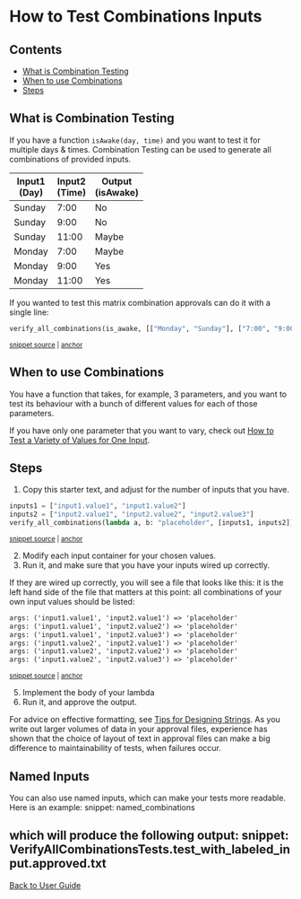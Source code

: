 <a id="top"></a>

# How to Test  Combinations Inputs

<!-- toc -->
## Contents

  * [What is Combination Testing](#what-is-combination-testing)
  * [When to use Combinations](#when-to-use-combinations)
  * [Steps](#steps)<!-- endToc -->

## What is Combination Testing

If you have a function `isAwake(day, time)` and you want to test it for multiple days & times.
Combination Testing can be used to generate all combinations of provided inputs.


| Input1<BR> (Day) | Input2 <BR> (Time) | Output <BR> (isAwake) |
|---|----|---|
| Sunday | 7:00 | No |
| Sunday | 9:00 | No |
| Sunday | 11:00 | Maybe |
| Monday | 7:00 | Maybe |
| Monday | 9:00 | Yes |
| Monday | 11:00 | Yes |

If you wanted to test this matrix combination approvals can do it with a single line:

<!-- snippet: combination_introduction -->
<a id='snippet-combination_introduction'></a>
```py
verify_all_combinations(is_awake, [["Monday", "Sunday"], ["7:00", "9:00", "11:00"]])
```
<sup><a href='/tests/test_combinations.py#L147-L149' title='Snippet source file'>snippet source</a> | <a href='#snippet-combination_introduction' title='Start of snippet'>anchor</a></sup>
<!-- endSnippet -->

## When to use Combinations

You have a function that takes, for example, 3 parameters, and you want to test its behaviour with a bunch of different values for each of those parameters.

If you have only one parameter that you want to vary, check out [How to Test a Variety of Values for One Input](TestAVarietyOfValues.md#top).

## Steps

1. Copy this starter text, and adjust for the number of inputs that you have.

<!-- snippet: combinations_starting_point -->
<a id='snippet-combinations_starting_point'></a>
```py
inputs1 = ["input1.value1", "input1.value2"]
inputs2 = ["input2.value1", "input2.value2", "input2.value3"]
verify_all_combinations(lambda a, b: "placeholder", [inputs1, inputs2])
```
<sup><a href='/tests/test_combinations.py#L153-L157' title='Snippet source file'>snippet source</a> | <a href='#snippet-combinations_starting_point' title='Start of snippet'>anchor</a></sup>
<!-- endSnippet -->

2. Modify each input container for your chosen values.
3. Run it, and make sure that you have your inputs wired up correctly.

If they are wired up correctly, you will see a file that looks like this: it is the left hand side of the file that
matters at this point: all combinations of your own input values should be listed:

<!-- snippet: test_combinations.test_starting_snippet.approved.txt -->
<a id='snippet-test_combinations.test_starting_snippet.approved.txt'></a>
```txt
args: ('input1.value1', 'input2.value1') => 'placeholder'
args: ('input1.value1', 'input2.value2') => 'placeholder'
args: ('input1.value1', 'input2.value3') => 'placeholder'
args: ('input1.value2', 'input2.value1') => 'placeholder'
args: ('input1.value2', 'input2.value2') => 'placeholder'
args: ('input1.value2', 'input2.value3') => 'placeholder'
```
<sup><a href='/tests/approved_files/test_combinations.test_starting_snippet.approved.txt#L1-L6' title='Snippet source file'>snippet source</a> | <a href='#snippet-test_combinations.test_starting_snippet.approved.txt' title='Start of snippet'>anchor</a></sup>
<!-- endSnippet -->

5. Implement the body of your lambda
6. Run it, and approve the output.

For advice on effective formatting, see [Tips for Designing Strings](https://github.com/approvals/ApprovalTests.cpp/blob/master/doc/explanations/TipsForDesigningStrings.md#top). As you write out larger volumes of data in your approval files, experience has shown that the choice of layout of text in approval files can make a big difference to maintainability of tests, when failures occur.


## Named Inputs

You can also use named inputs, which can make your tests more readable. Here is an example:
snippet: named_combinations

which will produce the following output:
snippet: VerifyAllCombinationsTests.test_with_labeled_input.approved.txt
---

[Back to User Guide](/doc/README.md#top)
